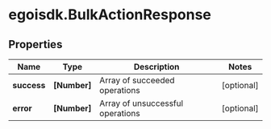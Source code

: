 # egoisdk.BulkActionResponse

## Properties

Name | Type | Description | Notes
------------ | ------------- | ------------- | -------------
**success** | **[Number]** | Array of succeeded operations | [optional] 
**error** | **[Number]** | Array of unsuccessful operations | [optional] 


